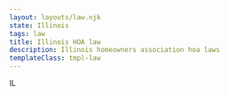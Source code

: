 ```yaml
---
layout: layouts/law.njk
state: Illinois
tags: law
title: Illinois HOA law
description: Illinois homeowners association hoa laws
templateClass: tmpl-law
---
```


IL